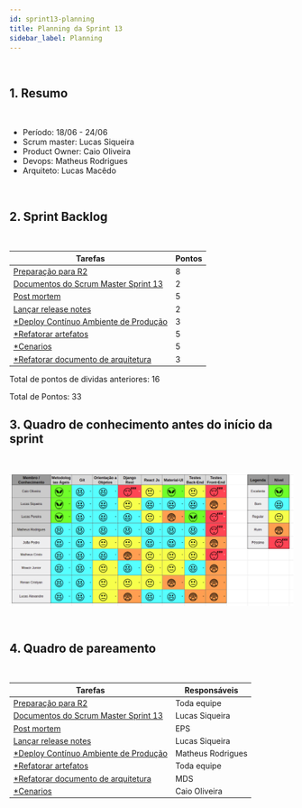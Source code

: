 ```yaml
---
id: sprint13-planning
title: Planning da Sprint 13
sidebar_label: Planning
---
```


<br>

## 1. Resumo

<br>

- Período: 18/06 - 24/06
- Scrum master: Lucas Siqueira
- Product Owner: Caio Oliveira
- Devops: Matheus Rodrigues
- Arquiteto: Lucas Macêdo

<br>

## 2. Sprint Backlog

<br>

Tarefas|Pontos
--|--
|[Preparação para R2](https://github.com/fga-eps-mds/2019.1-maismonitoria/issues/180) | 8
|[Documentos do Scrum Master Sprint 13](https://github.com/fga-eps-mds/2019.1-MaisMonitoria/issues/182) | 2
|[Post mortem](https://github.com/fga-eps-mds/2019.1-maismonitoria/issues/177) | 5
|[Lançar release notes](https://github.com/fga-eps-mds/2019.1-maismonitoria/issues/178) | 2
|[*Deploy Contínuo Ambiente de Produção](https://github.com/fga-eps-mds/2019.1-MaisMonitoria/issues/165) | 3
|[*Refatorar artefatos](https://github.com/fga-eps-mds/2019.1-maismonitoria/issues/162) | 5
|[*Cenarios](https://github.com/fga-eps-mds/2019.1-maismonitoria/issues/120) | 5
|[*Refatorar documento de arquitetura](https://github.com/fga-eps-mds/2019.1-maismonitoria/issues/165) | 3


Total de pontos de dividas anteriores: 16

Total de Pontos: 33

## 3. Quadro de conhecimento antes do início da sprint

<br>

![Ilustração do Quadro de Conhecimentos](assets/quadro-conhecimento-11.png)

<br>


## 4. Quadro de pareamento

<br>

Tarefas|Responsáveis
--|--
|[Preparação para R2](https://github.com/fga-eps-mds/2019.1-maismonitoria/issues/180) | Toda equipe
|[Documentos do Scrum Master Sprint 13](https://github.com/fga-eps-mds/2019.1-MaisMonitoria/issues/182) | Lucas Siqueira
|[Post mortem](https://github.com/fga-eps-mds/2019.1-maismonitoria/issues/177) | EPS
|[Lançar release notes](https://github.com/fga-eps-mds/2019.1-maismonitoria/issues/178) | Lucas Siqueira
|[*Deploy Contínuo Ambiente de Produção](https://github.com/fga-eps-mds/2019.1-MaisMonitoria/issues/165) | Matheus Rodrigues
|[*Refatorar artefatos](https://github.com/fga-eps-mds/2019.1-maismonitoria/issues/162) | Toda equipe
|[*Refatorar documento de arquitetura](https://github.com/fga-eps-mds/2019.1-maismonitoria/issues/165) | MDS
|[*Cenarios](https://github.com/fga-eps-mds/2019.1-maismonitoria/issues/120) | Caio Oliveira

